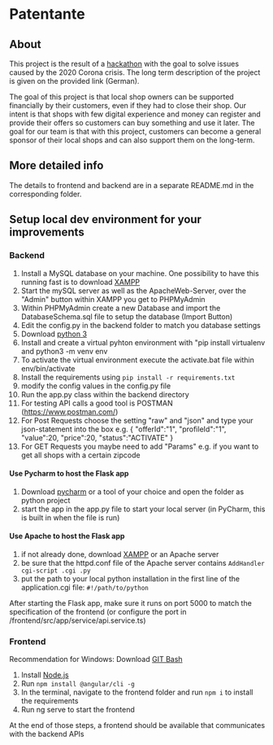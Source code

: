 # Patentante
## About
This project is the result of a [hackathon](https://devpost.com/software/pay-now-enjoy-later-n59swk) with the goal to solve issues caused by the 2020 Corona crisis.
The long term description of the project is given on the provided link (German).

The goal of this project is that local shop owners can be supported financially by their customers, even if they had to close their shop.
Our intent is that shops with few digital experience and money can register and provide their offers so customers can buy something and use it later.
The goal for our team is that with this project, customers can become a general sponsor of their local shops and can also support them on the long-term.

## More detailed info
The details to frontend and backend are in a separate README.md in the corresponding folder.

## Setup local dev environment for your improvements
### Backend

1. Install a MySQL database on your machine. One possibility to have this running fast is to download [XAMPP](https://www.apachefriends.org/index.html)
1. Start the mySQL server as well as the ApacheWeb-Server, over the "Admin" button within XAMPP you get to PHPMyAdmin
1. Within PHPMyAdmin create a new Database and import the DatabaseSchema.sql file to setup the database (Import Button)
1. Edit the config.py in the backend folder to match you database settings
1. Download [python 3](https://www.python.org/downloads/)
1. Install and create a virtual pyhton environment with "pip install virtualenv and python3 -m venv env
1. To activate the virtual environment execute the activate.bat file within env/bin/activate
1. Install the requirements using `pip install -r requirements.txt`
1. modify the config values in the config.py file
1. Run the app.py class within the backend directory
1. For testing API calls a good tool is POSTMAN (https://www.postman.com/)
1. For Post Requests choose the setting "raw" and "json" and type your json-statement into the box e.g.
{
	"offerId":"1",
	"profileId":"1",
	"value":20,
	"price":20,
	"status":"ACTIVATE"
}
1. For GET Requests you maybe need to add "Params" e.g. if you want to get all shops with a certain zipcode
#### Use Pycharm to host the Flask app
1. Download [pycharm](https://www.jetbrains.com/pycharm/) or a tool of your choice and open the folder as python project
1. start the app in the app.py file to start your local server (in PyCharm, this is built in when the file is run)

#### Use Apache to host the Flask app
1. if not already done, download [XAMPP](https://www.apachefriends.org/index.html) or an Apache server
1. be sure that the httpd.conf file of the Apache server contains `AddHandler cgi-script .cgi .py`
1. put the path to your local python installation in the first line of the application.cgi file: `#!/path/to/python`

After starting the Flask app, make sure it runs on port 5000 to match the specification of the frontend (or configure the port in /frontend/src/app/service/api.service.ts)

### Frontend
Recommendation for Windows: Download [GIT Bash](https://git-scm.com/downloads)
1. Install [Node.js](https://nodejs.org/en/)
1. Run `npm install @angular/cli -g`
1. In the terminal, navigate to the frontend folder and run `npm i` to install the requirements
1. Run ng serve to start the frontend

At the end of those steps, a frontend should be available that communicates with the backend APIs
